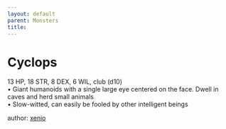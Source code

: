```yaml
---
layout: default
parent: Monsters 
title: 
--- 
```

# Cyclops
13 HP, 18 STR, 8 DEX, 6 WIL, club (d10)  
• Giant humanoids with a single large eye centered on the face. Dwell in caves and herd small animals  
• Slow-witted, can easily be fooled by other intelligent beings  





author: [xenio](https://xenioinabottle.blogspot.com/2021/02/classic-monsters-for-cairnito-part-1.html) 


